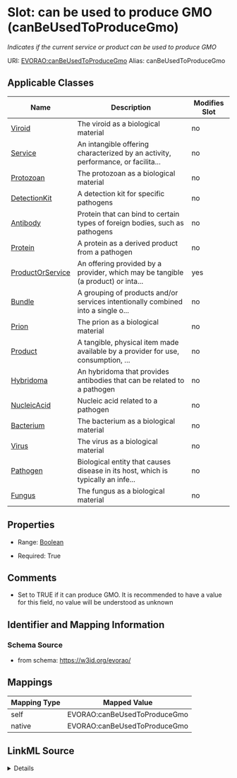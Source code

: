

# Slot: can be used to produce GMO (canBeUsedToProduceGmo) 


_Indicates if the current service or product can be used to produce GMO_





URI: [EVORAO:canBeUsedToProduceGmo](https://w3id.org/evorao/canBeUsedToProduceGmo)
Alias: canBeUsedToProduceGmo

<!-- no inheritance hierarchy -->





## Applicable Classes

| Name | Description | Modifies Slot |
| --- | --- | --- |
| [Viroid](Viroid.md) | The viroid as a biological material |  no  |
| [Service](Service.md) | An intangible offering characterized by an activity, performance, or facilita... |  no  |
| [Protozoan](Protozoan.md) | The protozoan as a biological material |  no  |
| [DetectionKit](DetectionKit.md) | A detection kit for specific pathogens |  no  |
| [Antibody](Antibody.md) | Protein that can bind to certain types of foreign bodies, such as pathogens |  no  |
| [Protein](Protein.md) | A protein as a derived product from a pathogen |  no  |
| [ProductOrService](ProductOrService.md) | An offering provided by a provider, which may be tangible (a product) or inta... |  yes  |
| [Bundle](Bundle.md) | A grouping of products and/or services intentionally combined into a single o... |  no  |
| [Prion](Prion.md) | The prion as a biological material |  no  |
| [Product](Product.md) | A tangible, physical item made available by a provider for use, consumption, ... |  no  |
| [Hybridoma](Hybridoma.md) | An hybridoma that provides antibodies that can be related to a pathogen |  no  |
| [NucleicAcid](NucleicAcid.md) | Nucleic acid related to a pathogen |  no  |
| [Bacterium](Bacterium.md) | The bacterium as a biological material |  no  |
| [Virus](Virus.md) | The virus as a biological material |  no  |
| [Pathogen](Pathogen.md) | Biological entity that causes disease in its host, which is typically an infe... |  no  |
| [Fungus](Fungus.md) | The fungus as a biological material |  no  |







## Properties

* Range: [Boolean](Boolean.md)

* Required: True





## Comments

* Set to TRUE if it can produce GMO. It is recommended to have a value for this field, no value will be understood as unknown

## Identifier and Mapping Information







### Schema Source


* from schema: https://w3id.org/evorao/




## Mappings

| Mapping Type | Mapped Value |
| ---  | ---  |
| self | EVORAO:canBeUsedToProduceGmo |
| native | EVORAO:canBeUsedToProduceGmo |




## LinkML Source

<details>
```yaml
name: canBeUsedToProduceGmo
description: Indicates if the current service or product can be used to produce GMO
title: can be used to produce GMO
comments:
- Set to TRUE if it can produce GMO. It is recommended to have a value for this field,
  no value will be understood as unknown
from_schema: https://w3id.org/evorao/
rank: 1000
alias: canBeUsedToProduceGmo
domain_of:
- ProductOrService
range: boolean
required: true
recommended: true
multivalued: false

```
</details>